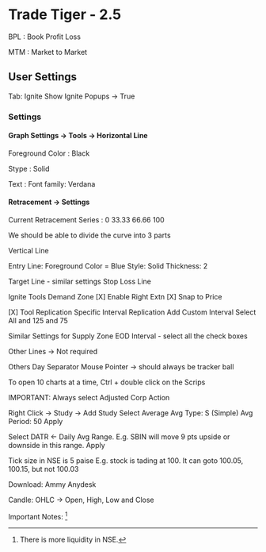 


# Trade Tiger - 2.5

BPL
: Book Profit Loss

MTM
: Market to Market

## User Settings
Tab: Ignite
Show Ignite Popups -> True

### Settings
#### Graph Settings -> Tools -> Horizontal Line
Foreground Color
: Black

Stype
: Solid

Text
: Font family: Verdana

#### Retracement -> Settings
Current Retracement Series
: 0
	33.33
66.66
100

We should be able to divide the curve into 3 parts

Vertical Line

Entry Line:
Foreground Color = Blue
Style: Solid
Thickness: 2

Target Line - similar settings
Stop Loss Line

Ignite Tools
Demand Zone
[X] Enable Right Extn
[X] Snap to Price

[X] Tool Replication
Specific Interval Replication
Add Custom Interval
Select All and 125 and 75

Similar Settings for Supply Zone
EOD Interval - select all the check boxes

Other Lines -> Not required

Others
Day Separator
Mouse Pointer -> should always be tracker ball

To open 10 charts at a time, Ctrl + double click on the Scrips

IMPORTANT: Always select Adjusted Corp Action

Right Click -> Study -> Add Study
Select Average
Avg Type: S (Simple)
Avg Period: 50
Apply

Select DATR <- Daily Avg Range.  E.g. SBIN will move 9 pts upside or downside in this range.
Apply


Tick size in NSE is 5 paise
E.g. stock is tading at 100.  It can goto 100.05, 100.15, but not 100.03


Download:
Ammy
Anydesk


Candle:
OHLC -> Open, High, Low and Close



Important Notes: [^1]
[^1]: There is more liquidity in NSE.

<!--stackedit_data:
eyJoaXN0b3J5IjpbLTI3MzUzMTAzMCwtMjExMjA0NzYxOCwtMT
c0MjY5NjU0M119
-->